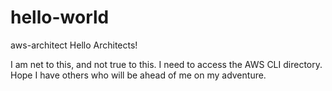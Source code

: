 # hello-world
aws-architect
Hello Architects!

I am net to this, and not true to this. I need to access the AWS CLI directory.
Hope I have others who will be ahead of me on my adventure.
